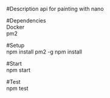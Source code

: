 #Description
api for painting with nano  
    
#Dependencies  
Docker  
pm2  

#Setup  
npm install pm2 -g
npm install  
  
#Start  
npm start  
  
#Test  
npm test  
